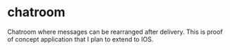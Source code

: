 # chatroom
Chatroom where messages can be rearranged after delivery. This is proof of concept application that I plan to extend to IOS.
